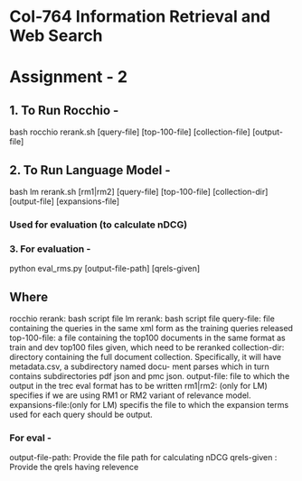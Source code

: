 # Col-764 Information Retrieval and Web Search
# Assignment - 2

## 1. To Run Rocchio -
bash rocchio rerank.sh [query-file] [top-100-file] [collection-file] [output-
file]
## 2. To Run Language Model -
bash lm rerank.sh [rm1|rm2] [query-file] [top-100-file] [collection-dir]
[output-file] [expansions-file]

### Used for evaluation (to calculate nDCG)
### 3. For evaluation -
python eval_rms.py [output-file-path] [qrels-given]

## Where
rocchio rerank:	bash script file
lm rerank:	bash script file
query-file:	file containing the queries in the same xml form as the training
		queries released
top-100-file:	a file containing the top100 documents in the same format as
		train and dev top100 files given, which need to be reranked
collection-dir:	directory containing the full document collection. Specifically,
		it will have metadata.csv, a subdirectory named docu-
		ment parses which in turn contains subdirectories pdf json
		and pmc json.
output-file:	file to which the output in the trec eval format has to be written
rm1|rm2:	(only for LM) specifies if we are using RM1 or RM2 variant of
		relevance model.
expansions-file:(only for LM) specifis the file to which the expansion terms used
		for each query should be output.
		
### For eval -
output-file-path: Provide the file path for calculating nDCG 
qrels-given	: Provide the qrels having relevence

